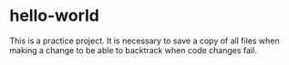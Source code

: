 # hello-world
This is a practice project.
It is necessary to save a copy of all files when making a change to be able to backtrack when code changes fail.
